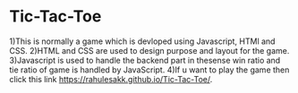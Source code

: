 # Tic-Tac-Toe
1)This is normally a game which is devloped using Javascript, HTMl and CSS. 
2)HTML and CSS are used to design purpose and layout for the game.
3)Javascript is used to handle the backend part in thesense win ratio and tie ratio of game is handled by JavaScript.
4)If u want to play the game then click this link https://rahulesakk.github.io/Tic-Tac-Toe/.
